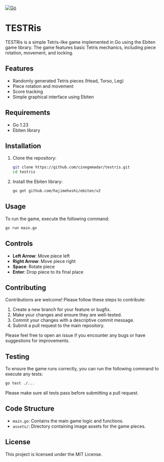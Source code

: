 [![Go](https://github.com/cinegemadar/testris/actions/workflows/go.yml/badge.svg)](https://github.com/cinegemadar/testris/actions/workflows/go.yml)

# TESTRis

TESTRis is a simple Tetris-like game implemented in Go using the Ebiten game library. The game features basic Tetris mechanics, including piece rotation, movement, and locking.

## Features

- Randomly generated Tetris pieces (Head, Torso, Leg)
- Piece rotation and movement
- Score tracking
- Simple graphical interface using Ebiten

## Requirements

- Go 1.23
- Ebiten library

## Installation

1. Clone the repository:

   ```bash
   git clone https://github.com/cinegemadar/testris.git
   cd testris
   ```

2. Install the Ebiten library:

   ```bash
   go get github.com/hajimehoshi/ebiten/v2
   ```

## Usage

To run the game, execute the following command:

```bash
go run main.go
```

## Controls

- **Left Arrow**: Move piece left
- **Right Arrow**: Move piece right
- **Space**: Rotate piece
- **Enter**: Drop piece to its final place

## Contributing

Contributions are welcome! Please follow these steps to contribute:

1. Create a new branch for your feature or bugfix.
2. Make your changes and ensure they are well-tested.
3. Commit your changes with a descriptive commit message.
4. Submit a pull request to the main repository.

Please feel free to open an issue if you encounter any bugs or have suggestions for improvements.

## Testing

To ensure the game runs correctly, you can run the following command to execute any tests:

```bash
go test ./...
```

Please make sure all tests pass before submitting a pull request.

## Code Structure

- `main.go`: Contains the main game logic and functions.
- `assets/`: Directory containing image assets for the game pieces.

## License

This project is licensed under the MIT License.

